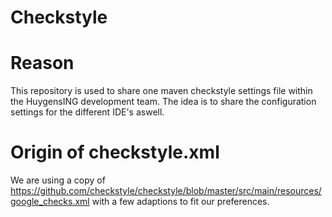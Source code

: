 Checkstyle
==========

# Reason
This repository is used to share one maven checkstyle settings file within the HuygensING development team. The idea is to share the configuration settings for the different IDE's aswell.

# Origin of checkstyle.xml
We are using a copy of https://github.com/checkstyle/checkstyle/blob/master/src/main/resources/google_checks.xml with a few adaptions to fit our preferences.
